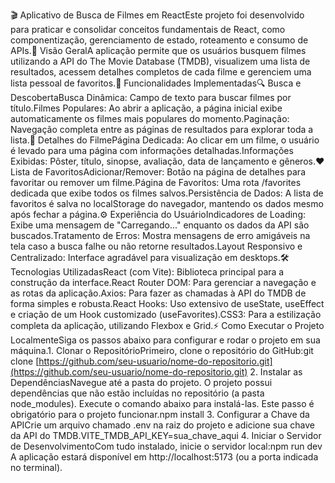 🎬 Aplicativo de Busca de Filmes em ReactEste projeto foi desenvolvido para praticar e consolidar conceitos fundamentais de React, como componentização, gerenciamento de estado, roteamento e consumo de APIs.📌 Visão GeralA aplicação permite que os usuários busquem filmes utilizando a API do The Movie Database (TMDB), visualizem uma lista de resultados, acessem detalhes completos de cada filme e gerenciem uma lista pessoal de favoritos.🚀 Funcionalidades Implementadas🔍 Busca e DescobertaBusca Dinâmica: Campo de texto para buscar filmes por título.Filmes Populares: Ao abrir a aplicação, a página inicial exibe automaticamente os filmes mais populares do momento.Paginação: Navegação completa entre as páginas de resultados para explorar toda a lista.🎥 Detalhes do FilmePágina Dedicada: Ao clicar em um filme, o usuário é levado para uma página com informações detalhadas.Informações Exibidas: Pôster, título, sinopse, avaliação, data de lançamento e gêneros.❤️ Lista de FavoritosAdicionar/Remover: Botão na página de detalhes para favoritar ou remover um filme.Página de Favoritos: Uma rota /favorites dedicada que exibe todos os filmes salvos.Persistência de Dados: A lista de favoritos é salva no localStorage do navegador, mantendo os dados mesmo após fechar a página.⚙️ Experiência do UsuárioIndicadores de Loading: Exibe uma mensagem de "Carregando..." enquanto os dados da API são buscados.Tratamento de Erros: Mostra mensagens de erro amigáveis na tela caso a busca falhe ou não retorne resultados.Layout Responsivo e Centralizado: Interface agradável para visualização em desktops.🛠️ Tecnologias UtilizadasReact (com Vite): Biblioteca principal para a construção da interface.React Router DOM: Para gerenciar a navegação e as rotas da aplicação.Axios: Para fazer as chamadas à API do TMDB de forma simples e robusta.React Hooks: Uso extensivo de useState, useEffect e criação de um Hook customizado (useFavorites).CSS3: Para a estilização completa da aplicação, utilizando Flexbox e Grid.⚡ Como Executar o Projeto LocalmenteSiga os passos abaixo para configurar e rodar o projeto em sua máquina.1. Clonar o RepositórioPrimeiro, clone o repositório do GitHub:git clone [https://github.com/seu-usuario/nome-do-repositorio.git](https://github.com/seu-usuario/nome-do-repositorio.git)
2. Instalar as DependênciasNavegue até a pasta do projeto. O projeto possui dependências que não estão incluídas no repositório (a pasta node_modules). Execute o comando abaixo para instalá-las. Este passo é obrigatório para o projeto funcionar.npm install
3. Configurar a Chave da APICrie um arquivo chamado .env na raiz do projeto e adicione sua chave da API do TMDB.VITE_TMDB_API_KEY=sua_chave_aqui
4. Iniciar o Servidor de DesenvolvimentoCom tudo instalado, inicie o servidor local:npm run dev
A aplicação estará disponível em http://localhost:5173 (ou a porta indicada no terminal).
